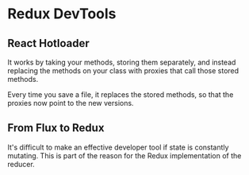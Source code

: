# Redux DevTools

## React Hotloader
It works by taking your methods, storing them separately, and instead replacing the methods on your class with proxies that call those stored methods.

Every time you save a file, it replaces the stored methods, so that the proxies now point to the new versions.

## From Flux to Redux
It's difficult to make an effective developer tool if state is constantly mutating. This is part of the reason for the Redux implementation of the reducer.
